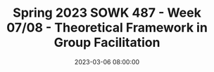 ---
layout: single_presentation
name: spring-2023-sowk-487-week-07-08-theoretical-framework-in-group-facilitation.md
title: "Spring 2023 SOWK 487 - Week 07/08 - Theoretical Framework in Group Facilitation"
date:  2023-03-06 08:00:00
presentation_id: pP9ifN
permalink: /pP9ifN/
redirect_from:
  - /presentations/pP9ifN/spring-2023-sowk-487-week-07-08-theoretical-framework-in-group-facilitation
slides: 
  - slide_name: deck-10054-large-0.jpeg
    slide_text: >
      <p>ARE YOU PONDERING WHAT I’M PONDERING? Jacob Campbell, LICSW Heritage University
      SOWK 487 Spring 2023
      THEORETICAL FRAMEWORKS
      IN GROUP FACILITATION</p>
      
  - slide_name: deck-10054-large-1.jpeg
    slide_text: >
      <p>Pinky and The Brain Theme Song</p>
      
  - slide_name: deck-10054-large-2.jpeg
    slide_text: >
      <p>Po w
      er
      &amp;
      Em
      po
      w
      er m
      en
      t
      WHAT WOULD YOU DO
      $1 MILLION (Berks County Transition, 2012)
      Jacob Campbell, LICSW Heritage University
      SOWK 487 Spring 2023</p>
      
  - slide_name: deck-10054-large-3.jpeg
    slide_text: >
      <p>BREAK OUT GROUPS
      WORK WITH GROUPS CASE EXAMPLES Group 1
      Group 2
      Group 3
      Pawlukewicz and Ondrus (2013) have a journal article, Ethical dilemmas: The use of applied scenarios in the helping professions. Appendix A (at the end) has a set of numbered scenarios. Talk about the following: 3, 7, 9, 11, 17, 22, and 25.
      Garland (2010) in her book, The Groups Book Psychoanalytic Group Therapy: Principles and Practice, has a number of vignettes. I’ve provided Vignette D: Verbal abuse. Read through the example and the discussion. What are thoughts that it brings up and considerations we should have?
      Goodrich and Luke (2015) in their book, Group Counseling with LGBTQI Persons provide a number of great case examples and discussions. An example about starting an empowerment group. Read through the example and the discussion. What are thoughts that it brings up and considerations we should have?
      Jacob Campbell, LICSW Heritage University
      SOWK 487 Spring 2023</p>
      
  - slide_name: deck-10054-large-4.jpeg
    slide_text: >
      <p>EMPOWERMENT WHAT IS IT? WHY IT’S IMPORTANT? HOW WE DO IT?
      I AM NO BIRD; AND NO NET ENSNARES ME: I AM A FREE HUMAN BEING WITH AN INDEPENDENT WILL — Charlotte Brontë, Jane Eyre</p>
      
  - slide_name: deck-10054-large-5.jpeg
    slide_text: >
      <p>(ROBBINS, CHATTERJEE, &amp; CANDA, 2006)
      PRINCIPALS OF EMPOWERMENT THEORY 1. All oppression should be fought 2. A systematic understanding of oppression must be maintained 3. People are capable of empowering themselves 4. People need to connect with others to work on empowerment 5. Clinician and the client share power
      Jacob Campbell, LICSW Heritage University
      SOWK 487 Spring 2023</p>
      
  - slide_name: deck-10054-large-6.jpeg
    slide_text: >
      <p>(ROBBINS, CHATTERJEE, &amp; CANDA, 2006)
      PRINCIPALS OF EMPOWERMENT THEORY 6. Client centered with the client being encouraged to tell own story &amp; develop own goals 7. Client as “victor not victim” 8. Social change is goal, not symptom reduction. 9. Clinicians must examine how their practice may disempower clients 10.Clinician may need to be socially and politically active to address mezzo and macro needs [local, national, global issues] Jacob Campbell, LICSW Heritage University
      SOWK 487 Spring 2023</p>
      
  - slide_name: deck-10054-large-7.jpeg
    slide_text: >
      <p>STEPS IN EMPOWERMENT IN MICRO PRACTICE
      STEP 1: SELF-EFFICACY The rst step in empowerment theory is the empowering of the client. This means helping them to gain self-ef cacy. This can be done by the following:
      ‣ Skill building ‣ Gaining self-awareness ‣ Learning to navigate systems
      SOWK 487 Spring 2023 fi
      fi
      Jacob Campbell, LICSW Heritage University</p>
      
  - slide_name: deck-10054-large-8.jpeg
    slide_text: >
      <p>STEPS IN EMPOWERMENT IN MICRO PRACTICE
      STEP 2: CRITICAL CONSCIOUSNESS The second step in empowerment theory is connecting the client to the “bigger picture.” This means helping them to gain a critical consciousness about oppression and obstacles. Some examples of this are as follows:
      ‣ Identifying barriers ‣ De ning power ‣ Connecting the client to a group ‣ Letting them know they aren’t alone
      fi
      Jacob Campbell, LICSW Heritage University
      SOWK 487 Spring 2023</p>
      
  - slide_name: deck-10054-large-9.jpeg
    slide_text: >
      <p>STEPS IN EMPOWERMENT IN MICRO PRACTICE
      STEP 3: SOCIAL CHANGE The third step in empowerment theory is creating larger social change. The following are some possible ideas:
      ‣ Creating policy and or legal changes ‣ Having the client act as a mentor ‣ Connecting to another activity that allows them to make social change
      Jacob Campbell, LICSW Heritage University
      SOWK 487 Spring 2023</p>
      
  - slide_name: deck-10054-large-10.jpeg
    slide_text: >
      <p>STAGES IN EMPOWERMENT IN MEZZO PRACTICE
      (Breton, 2017)
      INTERVENTION/COLLABORATIVE ACTION PLANNING CONSCIOUSNESS RAISING / CONSCIENTIZATION SOCIAL / COLLECTIVE ACTION EMBEDDEDNESS IN THE COMMUNITY
      Jacob Campbell, LICSW Heritage University
      (Garvin et al., 2017)
      SOWK 487 Spring 2023</p>
      
  - slide_name: deck-10054-large-11.jpeg
    slide_text: >
      <p>STAGES IN EMPOWERMENT IN MEZZO PRACTICE
      (Breton, 2017)
      INTERVENTION/COLLABORATIVE ACTION PLANNING
      CONSCIOUSNESS RAISING / CONSCIENTIZATION
      ‣ Inclusive to all participants ‣ Clear understand purpose of the group ‣ Dual focus of group
      SOCIAL / COLLECTIVE ACTION
      ‣ Involves risk ‣ Takes time
      EMBEDDEDNESS IN THE COMMUNITY
      Jacob Campbell, LICSW Heritage University
      (Garvin et al., 2017)
      SOWK 487 Spring 2023</p>
      
  - slide_name: deck-10054-large-12.jpeg
    slide_text: >
      <p>STAGES IN EMPOWERMENT IN MEZZO PRACTICE
      (Breton, 2017)
      INTERVENTION/COLLABORATIVE ACTION PLANNING
      CONSCIOUSNESS RAISING / CONSCIENTIZATION
      SOCIAL / COLLECTIVE ACTION
      This is when the start of the collaborate action…
      ‣ Mutual aid model ‣ Developing actions to address needs expressed
      EMBEDDEDNESS IN THE COMMUNITY
      Jacob Campbell, LICSW Heritage University
      (Garvin et al., 2017)
      SOWK 487 Spring 2023</p>
      
  - slide_name: deck-10054-large-13.jpeg
    slide_text: >
      <p>STAGES IN EMPOWERMENT IN MEZZO PRACTICE
      (Breton, 2017)
      INTERVENTION/COLLABORATIVE ACTION PLANNING
      CONSCIOUSNESS RAISING / CONSCIENTIZATION
      SOCIAL / COLLECTIVE ACTION
      Implement the actions to address expressed needs
      EMBEDDEDNESS IN THE COMMUNITY
      Jacob Campbell, LICSW Heritage University
      (Garvin et al., 2017)
      SOWK 487 Spring 2023</p>
      
  - slide_name: deck-10054-large-14.jpeg
    slide_text: >
      <p>STAGES IN EMPOWERMENT IN MEZZO PRACTICE
      (Breton, 2017)
      INTERVENTION/COLLABORATIVE ACTION PLANNING
      CONSCIOUSNESS RAISING / CONSCIENTIZATION
      SOCIAL / COLLECTIVE ACTION
      EMBEDDEDNESS IN THE COMMUNITY
      fi
      Jacob Campbell, LICSW Heritage University
      ‣ Poststage portion of the group ‣ What does it look like when you are nished or end ‣ How do we consolidate changes made (Garvin et al., 2017)
      SOWK 487 Spring 2023</p>
      
  - slide_name: deck-10054-large-15.jpeg
    slide_text: >
      <p>PRACTICAL EXAMPLE OF A COLLABORATIVE ACTION GROUP
      DR. ANDREA MONTGOMERY DI MARCO, PH.D. ▸ How a Group of Refugee-immigrant Women Living in the Diaspora in Metro-Vancouver De ne Flourishing and Experience Participatory-Hospitality: A Feminist Participatory Action Research
      fi
      Jacob Campbell, LICSW Heritage University
      SOWK 487 Spring 2023
      Photo from Jimmy Jeong/The Globe and Mail</p>
      
  - slide_name: deck-10054-large-16.jpeg
    slide_text: >
      <p>HEPWORTH ET AL. (2022)
      PRACTICE PLANNING GROUPS SELECT A POPULATION ▸ People charged with domestic violence
      The name you will give the group
      MAKE A PLAN
      ▸ Middle school students with diabetes
      The type of group A one-sentence statement of purpose
      ▸ Teenage fathers
      The size of the group
      ▸ Families of people with schizophrenia
      The length, structure, and format
      ▸ Elementary school children who have been exposed to family or community violence
      The location where you will meet
      ▸ Parents and community members who wish to change a school policy on suspensions
      Important factors in group composition
      ▸ People newly admitted to an assisted living facility ▸ Seventh and eighth graders who have no friends
      How you will recruit and screen members
      ▸ Teens who want to start a Gay-Straight Alliance in their high school ▸ Premarital couples ▸ Widowers ▸ People concerned about bullying in a school Jacob Campbell, LICSW Heritage University
      SOWK 487 Spring 2023</p>
      
  - slide_name: deck-10054-large-17.jpeg
    slide_text: >
      <p>Empowerment for Students
      Thinking about using empowerment in relationship to students at Heritage and Potential needs. Start the planning of what a social action group might look like.</p>
      
  - slide_name: deck-10054-large-18.jpeg
    slide_text: >
      <p>ETHICAL DILEMMAS AND GROUPS
      TASKS IN THE EVENT OF AN ETHICAL DILEMMAS ▸ Identify ethical issues ▸ Determining appropriate help ▸ Thinking critically ▸ Managing con ict ▸ Planning and implementing decisions ▸ Evaluating and follow-up
      fl
      Jacob Campbell, LICSW Heritage University
      (Garvin et al., 2017)
      SOWK 487 Spring 2023</p>
      
  - slide_name: deck-10054-large-19.jpeg
    slide_text: >
      <p>SOCIAL JUSTICE GROUP WORK
      UNDERLYING VALUES ORIENTATIONS FOR SOCIAL JUSTICE GROUP WORK Solidarity
      Tolerance
      Shared leadership
      Inclusion Empowerment
      Cultural Humility Jacob Campbell, LICSW Heritage University
      Trust (Garvin et al., 2017)
      SOWK 487 Spring 2023</p>
      
  - slide_name: deck-10054-large-20.jpeg
    slide_text: >
      <p>TEXT
      CONCEPTUAL FRAMEWORK: GROUP DYNAMICS STAGE I: RELIANCE ON LEADER
      PREAFFILIATION
      STAGE II: CONFLICT
      POWER AND CONTROL
      STAGE III: WORKING PHASE STAGE IV: SEPARATION
      Jacob Campbell, LICSW Heritage University
      INTIMACY
      BEGINNING
      MIDDLE
      DIFFERENTIATION END SEPARATION
      SOWK 487 Spring 2023</p>
      
  - slide_name: deck-10054-large-21.jpeg
    slide_text: >
      <p>CONFLICT RESOLUTION FOR TASK AND TREATMENT GROUPS Recognition Resolve
      Assess Choose
      Jacob Campbell, LICSW Heritage University
      SOWK 487 Spring 2023</p>
      
  - slide_name: deck-10054-large-22.jpeg
    slide_text: >
      <p>MODELING
      Jacob Campbell, LICSW Heritage University
      EVOKING BEHAVIOR CHANGE
      COACHING
      SOWK 487 Spring 2023</p>
      
  - slide_name: deck-10054-large-23.jpeg
    slide_text: >
      <p>CONFRONTATION Appropriate Confrontation
      Jacob Campbell, LICSW Heritage University
      •
      The worker engaging in nonblaming type of confrontation
      •
      Pointing out the discrepancy
      •
      How it affects the worker, for example, by using “I” statements
      SOWK 487 Spring 2023</p>
      
presentation_description: >
  <p>We will continue our work on understanding group work.</p>
  <p>We will also do our presentations this week, because I was out last week.</p>
  
downloadable_slides: deck-10054.pdf
slides_count: 24
header:
  teaser: deck-10054-thumb-0.jpeg
presentation_video:
location: "Heritage University"
tags:
  - Heritage University
  - BASW Program
  - SOWK 487w
---
